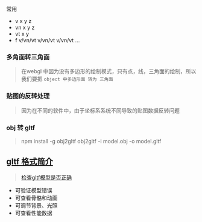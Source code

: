 常用
- v x y z
- vn x y z
- vt x y
- f v/vn/vt v/vn/vt v/vn/vt ...
### 多角面转三角面
> 在webgl 中因为没有多边形的绘制模式，只有点，线，三角面的绘制，所以我们要把 `object 中多边形面 转为 三角面`

### 贴图的反转处理
> 因为在不同的软件中，由于坐标系系统不同导致的贴图数据反转问题


### obj 转 gltf
> npm install -g obj2gltf
> obj2gltf -i model.obj -o model.gltf


## [gltf 格式简介](https://blog.csdn.net/qq_31709249/article/details/86477520)
> [检查gltf模型是否正确](https://techbrood.com/tool?p=gltf-viewer)

- 可验证模型错误
- 可查看骨骼和动画
- 可调节背景、光照
- 可查看性能数据